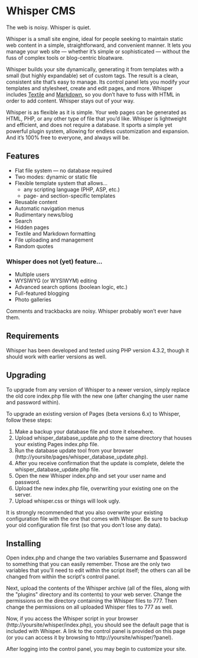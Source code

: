 # Whisper CMS

The web is noisy. Whisper is quiet.

Whisper is a small site engine, ideal for people seeking to maintain static web content in a simple, straightforward, and convenient manner. It lets you manage your web site — whether it’s simple or sophisticated — without the fuss of complex tools or blog-centric bloatware.

Whisper builds your site dynamically, generating it from templates with a small (but highly expandable) set of custom tags. The result is a clean, consistent site that’s easy to manage. Its control panel lets you modify your templates and stylesheet, create and edit pages, and more. Whisper includes [Textile](http://textile.thresholdstate.com/) and [Markdown](http://daringfireball.net/projects/markdown/), so you don’t have to fuss with HTML in order to add content. Whisper stays out of your way.

Whisper is as flexible as it is simple. Your web pages can be generated as HTML, PHP, or any other type of file that you’d like. Whisper is lightweight and efficient, and does not require a database. It sports a simple yet powerful plugin system, allowing for endless customization and expansion. And it’s 100% free to everyone, and always will be.

## Features

* Flat file system — no database required
* Two modes: dynamic or static file
* Flexible template system that allows…
	* any scripting language (PHP, ASP, etc.)
	* page- and section-specific templates
* Reusable content
* Automatic navigation menus
* Rudimentary news/blog
* Search
* Hidden pages
* Textile and Markdown formatting
* File uploading and management
* Random quotes

### Whisper does not (yet) feature…

* Multiple users
* WYSIWYG (or WYSIWYM) editing
* Advanced search options (boolean logic, etc.)
* Full-featured blogging
* Photo galleries

Comments and trackbacks are noisy. Whisper probably won’t ever have them.

## Requirements

Whisper has been developed and tested using PHP version 4.3.2, though it should work with earlier versions as well.

## Upgrading

To upgrade from any version of Whisper to a newer version, simply replace the old core index.php file with the new one (after changing the user name and password within).

To upgrade an existing version of Pages (beta versions 6.x) to Whisper, follow these steps:

1. Make a backup your database file and store it elsewhere. 
2. Upload whisper_database_update.php to the same directory that houses your existing Pages index.php file. 
3. Run the database update tool from your browser (http://yoursite/pages/whisper_database_update.php). 
4. After you receive confirmation that the update is complete, delete the whisper_database_update.php file. 
5. Open the new Whisper index.php and set your user name and password. 
6. Upload the new index.php file, overwriting your existing one on the server. 
7. Upload whisper.css or things will look ugly. 

It is strongly recommended that you also overwrite your existing configuration file with the one that comes with Whisper. Be sure to backup your old configuration file first (so that you don't lose any data).

## Installing

Open index.php and change the two variables $username and $password to something that you can easily remember.  Those are the only two variables that you'll need to edit within the script itself; the others can all be changed from within the script's control panel.

Next, upload the contents of the Whisper archive (all of the files, along with the "plugins" directory and its contents) to your web server.  Change the permissions on the directory containing the Whisper files to 777.  Then change the permissions on all uploaded Whisper files to 777 as well.

Now, if you access the Whisper script in your browser (http://yoursite/whisper/index.php), you should see the default page that is included with Whisper.  A link to the control panel is provided on this page (or you can access it by browsing to http://yoursite/whisper/?panel).

After logging into the control panel, you may begin to customize your site.